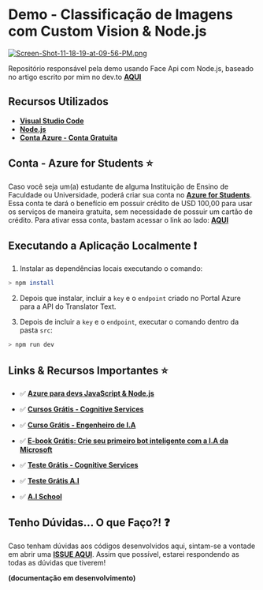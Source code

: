 # Demo - Classificação de Imagens com Custom Vision & Node.js

[![Screen-Shot-11-18-19-at-09-56-PM.png](https://i.postimg.cc/ZRhBFQs9/Screen-Shot-11-18-19-at-09-56-PM.png)](https://postimg.cc/2q2SC0Dm)

Repositório responsável pela demo usando Face Api com Node.js, baseado no artigo escrito por mim no dev.to **[AQUI]()**

## Recursos Utilizados

* **[Visual Studio Code](https://code.visualstudio.com/?WT.mc_id=customvision-github-gllemos)**
* **[Node.js](https://nodejs.org/en/)**
* **[Conta Azure - Conta Gratuita](https://azure.microsoft.com/pt-br/?WT.mc_id=customvision-github-gllemos)**

## Conta - Azure for Students ⭐️

Caso você seja um(a) estudante de alguma Instituição de Ensino de Faculdade ou Universidade, poderá criar sua conta no **[Azure for Students](https://azure.microsoft.com/pt-br/free/students/?WT.mc_id=customvision-github-gllemos)**. Essa conta te dará o benefício em possuir crédito de USD 100,00 para usar os serviços de maneira gratuita, sem necessidade de possuir um cartão de crédito. Para ativar essa conta, bastam acessar o link ao lado: **[AQUI](https://azure.microsoft.com/pt-br/free/students/?WT.mc_id=customvision-github-gllemos)**

## Executando a Aplicação Localmente ❗️

1. Instalar as dependências locais executando o comando:

```bash
> npm install
```

2. Depois que instalar, incluir a `key` e o `endpoint` criado no Portal Azure para a API do Translator Text.

3. Depois de incluir a `key` e o `endpoint`, executar o comando dentro da pasta `src`:

```bash
> npm run dev
```

## Links & Recursos Importantes ⭐️

- ✅ **[Azure para devs JavaScript & Node.js](https://docs.microsoft.com/pt-br/javascript/azure/?WT.mc_id=customvision-github-gllemos&view=azure-node-latest)**

- ✅ **[Cursos Grátis - Cognitive Services](https://docs.microsoft.com/learn/browse/?term=cognitive&WT.mc_id=customvision-github-gllemos)**

- ✅ **[Curso Grátis - Engenheiro de I.A](https://docs.microsoft.com/learn/browse/?roles=ai-engineer&WT.mc_id=customvision-github-gllemos)**

- ✅ **[E-book Grátis: Crie seu primeiro bot inteligente com a I.A da Microsoft](https://azure.microsoft.com/es-es/resources/create-your-first-intelligent-bot-with-microsoft-ai-pt-br/?WT.mc_id=customvision-github-gllemos)**

- ✅ **[Teste Grátis - Cognitive Services](https://azure.microsoft.com/es-es/services/cognitive-services/?WT.mc_id=customvision-github-gllemos)**

- ✅ **[Teste Grátis A.I](https://azure.microsoft.com/free/ai/?WT.mc_id=customvision-github-gllemos)**

- ✅ **[A.I School](https://aischool.microsoft.com/home?WT.mc_id=customvision-github-gllemos)**

## Tenho Dúvidas... O que Faço?! ❓

Caso tenham dúvidas aos códigos desenvolvidos aqui, sintam-se a vontade em abrir uma **[ISSUE AQUI](https://github.com/glaucia86/faceapi-node.js-demo/issues)**. Assim que possível, estarei respondendo as todas as dúvidas que tiverem!

**(documentação em desenvolvimento)**
